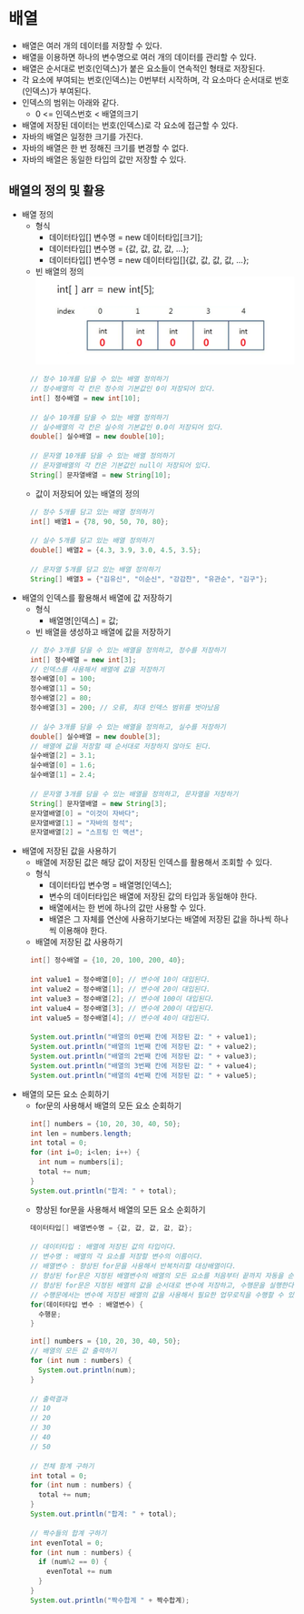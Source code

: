 # 배열
- 배열은 여러 개의 데이터를 저장할 수 있다.
- 배열을 이용하면 하나의 변수명으로 여러 개의 데이터를 관리할 수 있다.
- 배열은 순서대로 번호(인덱스)가 붙은 요소들이 연속적인 형태로 저장된다.
- 각 요소에 부여되는 번호(인덱스)는 0번부터 시작하며, 각 요소마다 순서대로 번호(인덱스)가 부여된다.
- 인덱스의 범위는 아래와 같다.
   + 0 <= 인덱스번호 < 배열의크기
- 배열에 저장된 데이터는 번호(인덱스)로 각 요소에 접근할 수 있다.
- 자바의 배열은 일정한 크기를 가진다.
- 자바의 배열은 한 번 정해진 크기를 변경할 수 없다.
- 자바의 배열은 동일한 타입의 값만 저장할 수 있다.

## 배열의 정의 및 활용
- 배열 정의
  + 형식
    * 데이터타입[] 변수명 = new 데이터타입[크기];
    * 데이터타입[] 변수명 = {값, 값, 값, 값, ...};
    * 데이터타입[] 변수명 = new 데이터타입[]{값, 값, 값, 값, ...};
  + 빈 배열의 정의
  ![Alt 배열객체 생성하기](/images/java/arr1.PNG)
  ```java
    // 정수 10개를 담을 수 있는 배열 정의하기
    // 정수배열의 각 칸은 정수의 기본값인 0이 저장되어 있다.
    int[] 정수배열 = new int[10];      
    
    // 실수 10개를 담을 수 있는 배열 정의하기
    // 실수배열의 각 칸은 실수의 기본값인 0.0이 저장되어 있다.
    double[] 실수배열 = new double[10]; 
    
    // 문자열 10개를 담을 수 있는 배열 정의하기
    // 문자열배열의 각 칸은 기본값인 null이 저장되어 있다.
    String[] 문자열배열 = new String[10];
  ```
  + 값이 저장되어 있는 배열의 정의
  ```java
    // 정수 5개를 담고 있는 배열 정의하기
    int[] 배열1 = {78, 90, 50, 70, 80};
    
    // 실수 5개를 담고 있는 배열 정의하기
    double[] 배열2 = {4.3, 3.9, 3.0, 4.5, 3.5};
    
    // 문자열 5개를 담고 있는 배열 정의하기
    String[] 배열3 = {"김유신", "이순신", "강감찬", "유관순", "김구"};
  ```
- 배열의 인덱스를 활용해서 배열에 값 저장하기
  + 형식
    * 배열명[인덱스] = 값;
  + 빈 배열을 생성하고 배열에 값을 저장하기
  ```java
    // 정수 3개를 담을 수 있는 배열을 정의하고, 정수를 저장하기
    int[] 정수배열 = new int[3];
    // 인덱스를 사용해서 배열에 값을 저장하기
    정수배열[0] = 100;
    정수배열[1] = 50;
    정수배열[2] = 80;
    정수배열[3] = 200; // 오류, 최대 인덱스 범위를 벗아났음
    
    // 실수 3개를 담을 수 있는 배열을 정의하고, 실수를 저장하기
    double[] 실수배열 = new double[3];
    // 배열에 값을 저장할 때 순서대로 저장하지 않아도 된다.
    실수배열[2] = 3.1;
    실수배열[0] = 1.6;
    실수배열[1] = 2.4;
    
    // 문자열 3개를 담을 수 있는 배열을 정의하고, 문자열을 저장하기
    String[] 문자열배열 = new String[3];
    문자열배열[0] = "이것이 자바다";
    문자열배열[1] = "자바의 정석";
    문자열배열[2] = "스프링 인 액션";
  ```
- 배열에 저장된 값을 사용하기
  + 배열에 저장된 값은 해당 값이 저장된 인덱스를 활용해서 조회할 수 있다.
  + 형식
    * 데이터타입 변수명 = 배열명[인덱스];
    * 변수의 데이터타입은 배열에 저장된 값의 타입과 동일해야 한다.
    * 배열에서는 한 번에 하나의 값만 사용할 수 있다.
    * 배열은 그 자체를 연산에 사용하기보다는 배열에 저장된 값을 하나씩 하나씩 이용해야 한다.
  + 배열에 저장된 값 사용하기
  ```java
    int[] 정수배열 = {10, 20, 100, 200, 40};
    
    int value1 = 정수배열[0]; // 변수에 10이 대입된다.
    int value2 = 정수배열[1]; // 변수에 20이 대입된다.
    int value3 = 정수배열[2]; // 변수에 100이 대입된다.
    int value4 = 정수배열[3]; // 변수에 200이 대입된다.
    int value5 = 정수배열[4]; // 변수에 40이 대입된다.
    
    System.out.println("배열의 0번째 칸에 저장된 값: " + value1);  
    System.out.println("배열의 1번째 칸에 저장된 값: " + value2);
    System.out.println("배열의 2번째 칸에 저장된 값: " + value3);
    System.out.println("배열의 3번째 칸에 저장된 값: " + value4);
    System.out.println("배열의 4번째 칸에 저장된 값: " + value5);
  ```
- 배열의 모든 요소 순회하기
  + for문의 사용해서 배열의 모든 요소 순회하기
  ```java
    int[] numbers = {10, 20, 30, 40, 50};
    int len = numbers.length;
    int total = 0;
    for (int i=0; i<len; i++) {
      int num = numbers[i];
      total += num;
    }
    System.out.println("합계: " + total);
  ```
  + 향상된 for문을 사용해서 배열의 모든 요소 순회하기
  ```java
    데이터타입[] 배열변수명 = {값, 값, 값, 값, 값};

    // 데이터타입 : 배열에 저장된 값의 타입이다.
    // 변수명 : 배열의 각 요소를 저장할 변수의 이름이다.
    // 배열변수 : 향상된 for문을 사용해서 반복처리할 대상배열이다.
    // 향상된 for문은 지정된 배열변수의 배열의 모든 요소를 처음부터 끝까지 자동을 순회한다.
    // 향상된 for문은 지정된 배열의 값을 순서대로 변수에 저장하고, 수행문을 실행한다.
    // 수행문에서는 변수에 저장된 배열의 값을 사용해서 필요한 업무로직을 수행할 수 있다.
    for(데이터타입 변수 : 배열변수) {
      수행문;
    }
  ```
  ```java
    int[] numbers = {10, 20, 30, 40, 50};
    // 배열의 모든 값 출력하기
    for (int num : numbers) {
      System.out.println(num);
    }

    // 출력결과
    // 10
    // 20
    // 30
    // 40
    // 50

    // 전체 함계 구하기
    int total = 0;
    for (int num : numbers) {
      total += num;
    }
    System.out.println("합계: " + total);

    // 짝수들의 합계 구하기
    int evenTotal = 0;
    for (int num : numbers) {
      if (num%2 == 0) {
        evenTotal += num
      }
    }
    System.out.println("짝수합계 " + 짝수합계);
  ```

